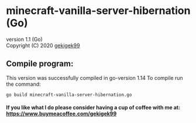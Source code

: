# minecraft-vanilla-server-hibernation (Go)
version 1.1 (Go)<br/>
Copyright (C) 2020 [gekigek99](https://github.com/gekigek)<br/>

## Compile program:
This version was successfully compiled in go-version 1.14
To compile run the command:
```
go build minecraft-vanilla-server-hibernation.go
```

#### If you like what I do please consider having a cup of coffee with me at: https://www.buymeacoffee.com/gekigek99
